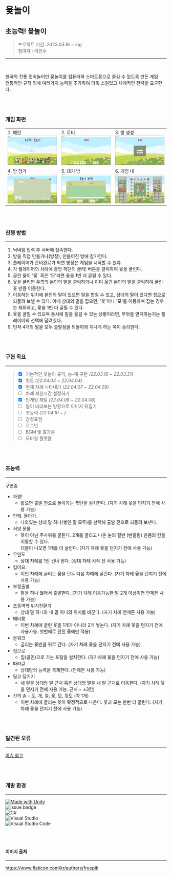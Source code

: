 # 윷놀이


## 초능력! 윷놀이

> 프로젝트 기간: 2023.03.16 ~ ing<br>
> 참여자 : 이진수<br>

--------

<br>

한국의 전통 민속놀이인 윷놀이를 컴퓨터와 스마트폰으로 즐길 수 있도록 만든 게임<br>
전통적인 규칙 외에 여러가지 능력을 추가하여 더욱 스릴있고 체계적인 전략을 요구한다.



<br>
<br>


### 게임 화면

||||
|:---|:----|:----|
|1. 메인<br><img src="readme img/main.png">|2. 로비<br><img src="readme img/lobby.png">|3. 방 생성<br><img src="readme img/create room.png">|
|4. 방 참가<br><img src="readme img/join room.png">|5. 대기 방<br><img src="readme img/in room.png">|6. 게임 내<br><img src="readme img/in game.png">|
 
 <br>
 <br>




### 진행 방법
---
1. 닉네임 입력 후 서버에 접속한다.
2. 방을 직접 만들거나(방장), 만들어진 방에 참가한다.
3. 플레이어가 준비완료가 되면 방장은 게임을 시작할 수 있다.
4. 각 플레이어의 차례에 중앙 하단의 굴려! 버튼을 클릭하여 윷을 굴린다.
4. 굴린 윷이 '윷' 혹은 '모'라면 윷을 1번 더 굴릴 수 있다.
4. 윷을 굴리면 우측의 본인의 말을 클릭하거나 이미 옮긴 본인의 말을 클릭하여 굴린 윷 만큼 이동한다.
4. 이동하는 위치에 본인의 말이 있으면 말을 합칠 수 있고, 상대의 말이 있다면 집으로 되돌려 보낼 수 있다. 이때 상대의 말을 잡으면, '윷'이나 '모'를 이동하며 잡는 경우는 제외하고, 윷을 1번 더 굴릴 수 있다.
4. 윷을 굴릴 수 있으며 동시에 말을 옮길 수 있는 상황이라면, 무엇을 먼저하는지는 플레이어의 선택에 달려있다.
4. 먼저 4개의 말을 모두 출발점을 되돌아와 지나게 하는 쪽이 승리한다.

<br>
<br>

### 구현 목표

---
> - [x] 기본적인 윷놀이 규칙, 승-패 구현 *(22.03.16 ~ 22.03.31)*
> - [x] 뒷도 *(22.04.04 ~ 22.04.04)*
> - [x] 현재 차례 나타내기 *(22.04.07 ~ 22.04.09)*
> - [ ] 차례 제한시간 설정하기
> - [x] 인게임 채팅 *(22.04.06 ~ 22.04.08)*
> - [ ] 말이 바라보는 방향으로 이미지 뒤집기
> - [ ] 초능력 *(22.04.10 ~ )*
> - [ ] 감정표현
> - [ ] 로그인
> - [ ] BGM 및 효과음
> - [ ] 모바일 플랫폼


<br>
<br>

### 초능력
---
구현중

- 콰쾅!
    - 밟으면 출발 전으로 돌아가는 폭탄을 설치한다. (자기 차례 윷을 던지기 전에 사용 가능)
- 안돼. 돌아가.
    - 나와있는 상대 말 하나(쌓인 말 모두)를 선택해 출발 전으로 되돌려 보낸다.
- 서양 문물
    - 윷이 아닌 주사위를 굴린다. 2개를 굴리고 나온 눈의 절반 (반올림) 만큼의 칸을 이동할 수 있다. <br>
    더블이 나오면 1개를 더 굴린다. (자기 차례 윷을 던지기 전에 사용 가능)
- 무인도
    - 상대 차례를 1번 건너 뛴다. (상대 차례 시작 전 사용 가능)
- 킵이요.
    - 이번 차례에 굴리는 윷을 모두 다음 차례에 굴린다. (자기 차례 윷을 던지기 전에 사용 가능)
- 부정출발
    - 말을 하나 얹어서 출발한다. (자기 차례 이동가능한 말 2개 이상이면 언제든 사용 가능)
- 초동역학 위치전환기
     - 상대 말 하나와 내 말 하나의 위치를 바꾼다. (자기 차례 언제든 사용 가능)
- 메타몽
    - 이번 차례에 굴린 윷을 1개가 아니라 2개 쌓는다. (자기 차례 윷을 던지기 전에 사용가능. 첫번째로 던진 윷에만 적용)
- 문워크
    - 굴리는 윷만큼 뒤로 간다. (자기 차례 윷을 던지기 전에 사용 가능)
- 집으로
    - 집(골인)으로 가는 포탈을 설치한다. (자기차례 윷을 던지기 전에 사용 가능)
- 따라큐
    - 상대방의 능력을 복제한다. (언제든 사용 가능)
- 밀고 당기기
    - 내 말을 상대방 말 근처 혹은 상대방 말을 내 말 근처로 이동한다. (자기 차례 윷을 던지기 전에 사용 가능. 근처 = ±3칸)
- 신의 손 - 도, 개, 걸, 윷, 모, 뒷도 (각 1개)
    - 이번 차례에 굴리는 윷이 확정적으로 나온다. 윷과 모는 한번 더 굴린다. (자기 차례 윷을 던지기 전에 사용 가능)


<br>
<br>

### 발견된 오류
---
[이슈 참고](https://github.com/LeeJinSoo-BIN/YuT-nOrI/issues/2)

<br>
<br>

### 개발 환경
---
[![Made with Unity](https://img.shields.io/badge/Unity-2021.3.6f1-57b9d3.svg?style=plastic&logo=unity)](https://unity3d.com) <br>
![issue badge](https://img.shields.io/badge/Photon-server-57b9d3.svg?style=plastic) <br>
![C#](https://img.shields.io/badge/C%23-239120?style=plastic&logo=c-sharp&logoColor=white) <br>
![Visual Studio](https://img.shields.io/badge/Visual%20Studio-5C2D91.svg?style=plastic&logo=visual-studio&logoColor=white) <br>
![Visual Studio Code](https://img.shields.io/badge/Visual%20Studio%20Code-0078d7.svg?style=plastic&logo=visual-studio-code&logoColor=white)


<br>
<br>

#### 이미지 출처
---
https://www.flaticon.com/kr/authors/freepik
